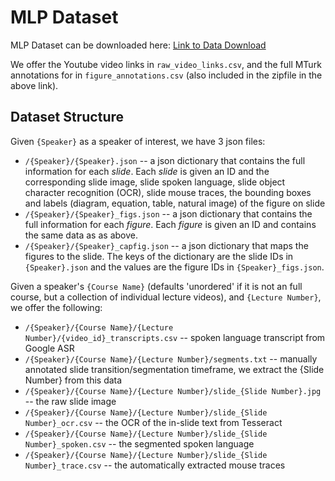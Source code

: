 # MLP Dataset

MLP Dataset can be downloaded here: [Link to Data Download](https://drive.google.com/file/d/13aDrmStlaSDFpacSXMOH1M5gaTo0i8c-/view?usp=sharing)

We offer the Youtube video links in `raw_video_links.csv`, and the full MTurk annotations for in `figure_annotations.csv` (also included in the zipfile in the above link).

## Dataset Structure

Given `{Speaker}` as a speaker of interest, we have 3 json files:
* `/{Speaker}/{Speaker}.json` -- a json dictionary that contains the full information for each *slide*. Each *slide* is given an ID and the corresponding slide image, slide spoken language, slide object character recognition (OCR), slide mouse traces, the bounding boxes and labels (diagram, equation, table, natural image) of the figure on slide
* `/{Speaker}/{Speaker}_figs.json` -- a json dictionary that contains the full information for each *figure*. Each *figure* is given an ID and contains the same data as as above. 
* `/{Speaker}/{Speaker}_capfig.json` -- a json dictionary that maps the figures to the slide. The keys of the dictionary are the slide IDs in `{Speaker}.json` and the values are the figure IDs in `{Speaker}_figs.json`.

Given a speaker's `{Course Name}` (defaults 'unordered' if it is not an full course, but a collection of individual lecture videos), and `{Lecture Number}`, we offer the following:

*  `/{Speaker}/{Course Name}/{Lecture Number}/{video_id}_transcripts.csv` -- spoken language transcript from Google ASR
*  `/{Speaker}/{Course Name}/{Lecture Number}/segments.txt` -- manually annotated slide transition/segmentation timeframe, we extract the {Slide Number} from this data
* `/{Speaker}/{Course Name}/{Lecture Number}/slide_{Slide Number}.jpg` -- the raw slide image
* `/{Speaker}/{Course Name}/{Lecture Number}/slide_{Slide Number}_ocr.csv` -- the OCR of the in-slide text from Tesseract
* `/{Speaker}/{Course Name}/{Lecture Number}/slide_{Slide Number}_spoken.csv` -- the segmented spoken language 
* `/{Speaker}/{Course Name}/{Lecture Number}/slide_{Slide Number}_trace.csv` -- the automatically extracted mouse traces 
